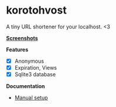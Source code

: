 # korotohvost

A tiny URL shortener for your localhost. <3

[**Screenshots**](https://imgur.com/a/SqD3XM1)

**Features**

- [x] Anonymous
- [x] Expiration, Views
- [x] Sqlite3 database 

**Documentation**

- [Manual setup](./MANUAL_SETUP.md)
